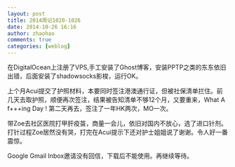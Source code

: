 ```yaml
---
layout: post
title: 2014周记1020-1026
date: 2014-10-26 16:16
author: zhaohao
comments: true
categories: [weblog]
---
```

在DigitalOcean上注册了VPS,手工安装了Ghost博客，安装PPTP之类的东东依旧出错，后面安装了shadowsocks影梭，运行OK。

上个月Acui提交了护照材料，本要同时签注港澳通行证，但被社保清单拦住。前几天去取护照，顺便再次签注，结果被告知清单不够12个月，又要重来，What A f+++ing Day ! 第二天再去，签注了一年HK两次，MO一次。

带Zoe去社区医院打甲肝疫苗，商量一会儿，依旧对国内不放心，选了进口针剂。打针过程Zoe居然没有哭，打完在Acui提示下还对护士姐姐说了谢谢。令人好一番震惊。

Google Gmail Inbox邀请没有回信，下载后不能使用。再继续等待。
